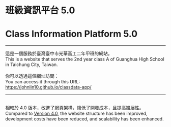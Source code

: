 # 班級資訊平台 5.0

# Class Information Platform 5.0

<hr>
這是一個服務於臺灣臺中市光華高工二年甲班的網站。<br>
This is a website that serves the 2nd year class A of Guanghua High School in Taichung City, Taiwan.<br>
<br>
你可以透過這個網址訪問：<br>
You can access it through this URL:<br>
<a href="https://johnlin10.github.io/classdata-app/" target="_blank">https://johnlin10.github.io/classdata-app/</a>
<hr><br>
相較於 4.0 版本，改進了網頁架構，降低了開發成本，且提高擴展性。<br>
Compared to <a href="https://github.com/johnlin10/classdata" target="_blank">Version 4.0</a>, the website structure has been improved, development costs have been reduced, and scalability has been enhanced.<br>
